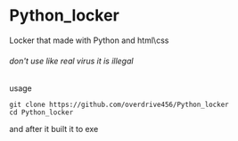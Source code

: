 # Python_locker
Locker that made with Python and html\css

###### don't use like real virus it is illegal 
usage 

```
git clone https://github.com/overdrive456/Python_locker 
cd Python_locker  
```
and after it built it to exe 
